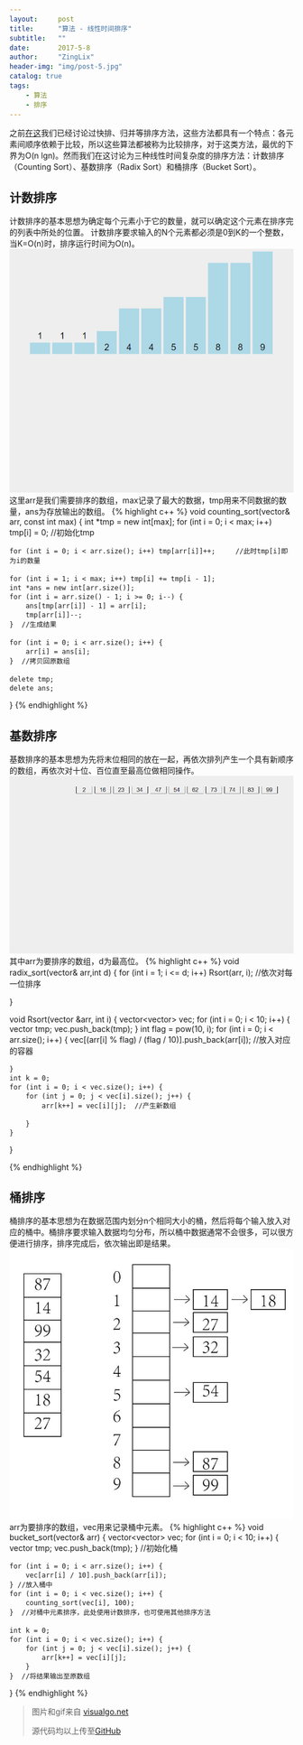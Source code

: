 ```yaml
---
layout:     post
title:      "算法 - 线性时间排序"
subtitle:   ""
date:       2017-5-8
author:     "ZingLix"
header-img: "img/post-5.jpg"
catalog: true
tags:
    - 算法
    - 排序
---
```


之前[在这](/2017/03/03/Sort/)我们已经讨论过快排、归并等排序方法，这些方法都具有一个特点：各元素间顺序依赖于比较，所以这些算法都被称为比较排序，对于这类方法，最优的下界为O(n lgn)。然而我们在这讨论为三种线性时间复杂度的排序方法：计数排序（Counting Sort）、基数排序（Radix Sort）和桶排序（Bucket Sort）。

## 计数排序
计数排序的基本思想为确定每个元素小于它的数量，就可以确定这个元素在排序完的列表中所处的位置。
计数排序要求输入的N个元素都必须是0到K的一个整数，当K=O(n)时，排序运行时间为O(n)。
![CountingSort.gif](\img\in-post\ExternalSort\CountingSort.gif)
这里arr是我们需要排序的数组，max记录了最大的数据，tmp用来不同数据的数量，ans为存放输出的数组。
{% highlight c++ %}
void counting_sort(vector<int>& arr, const int max) {
	int *tmp = new int[max];
	for (int i = 0; i < max; i++) tmp[i] = 0;  //初始化tmp
	
	for (int i = 0; i < arr.size(); i++) tmp[arr[i]]++;     //此时tmp[i]即为i的数量
	
	for (int i = 1; i < max; i++) tmp[i] += tmp[i - 1];
	int *ans = new int[arr.size()];
	for (int i = arr.size() - 1; i >= 0; i--) {
		ans[tmp[arr[i]] - 1] = arr[i];
		tmp[arr[i]]--;
	}  //生成结果
	
	for (int i = 0; i < arr.size(); i++) {
		arr[i] = ans[i];
	}  //拷贝回原数组
	
	delete tmp;
	delete ans;
}
{% endhighlight %}


## 基数排序
基数排序的基本思想为先将末位相同的放在一起，再依次排列产生一个具有新顺序的数组，再依次对十位、百位直至最高位做相同操作。
![RadixSort.gif](\img\in-post\ExternalSort\RadixSort.gif)
其中arr为要排序的数组，d为最高位。
{% highlight c++ %}
void radix_sort(vector<int>& arr,int d)
{
	for (int i = 1; i <= d; i++) Rsort(arr, i);  //依次对每一位排序
	
}

void Rsort(vector<int> &arr, int i) {
	vector<vector<int>> vec;
	for (int i = 0; i < 10; i++) {
		vector<int> tmp;
		vec.push_back(tmp);
	}
	int flag = pow(10, i);
	for (int i = 0; i < arr.size(); i++) {
		vec[(arr[i] % flag) / (flag / 10)].push_back(arr[i]);  //放入对应的容器
		
	}
	int k = 0;
	for (int i = 0; i < vec.size(); i++) {
		for (int j = 0; j < vec[i].size(); j++) {
			arr[k++] = vec[i][j];  //产生新数组
			
		}
	}
}

{% endhighlight %}


## 桶排序
桶排序的基本思想为在数据范围内划分n个相同大小的桶，然后将每个输入放入对应的桶中。桶排序要求输入数据均匀分布，所以桶中数据通常不会很多，可以很方便进行排序，排序完成后，依次输出即是结果。
![BucketSort.jpg](\img\in-post\ExternalSort\BucketSort.jpg)
arr为要排序的数组，vec用来记录桶中元素。
{% highlight c++ %}
void bucket_sort(vector<int>& arr) {
	vector<vector<int>> vec;
	for (int i = 0; i < 10; i++) {
		vector<int> tmp;
		vec.push_back(tmp);
	}  //初始化桶
	
	for (int i = 0; i < arr.size(); i++) {
		vec[arr[i] / 10].push_back(arr[i]);
	} //放入桶中
	for (int i = 0; i < vec.size(); i++) {
		counting_sort(vec[i], 100);
	}  //对桶中元素排序，此处使用计数排序，也可使用其他排序方法
	
	int k = 0;
	for (int i = 0; i < vec.size(); i++) {
		for (int j = 0; j < vec[i].size(); j++) {
			arr[k++] = vec[i][j];
		}
	}  //将结果输出至原数组
	
}
{% endhighlight %}

> 图片和gif来自 [visualgo.net](https://visualgo.net/)
> 
> 源代码均以上传至[GitHub](https://github.com/ZingLix/Data-Structures-and-Algorithm/tree/master/Sort)